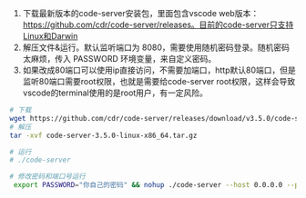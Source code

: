 1. 下载最新版本的code-server安装包，里面包含vscode web版本：https://github.com/cdr/code-server/releases。目前的code-server只支持Linux和Darwin
2. 解压文件&运行。默认监听端口为 8080，需要使用随机密码登录。随机密码太麻烦，传入 PASSWORD 环境变量，来自定义密码。
3. 如果改成80端口可以使用ip直接访问，不需要加端口，http默认80端口，但是监听80端口需要root权限，也就是需要给code-server root权限，这样会导致vscode的terminal使用的是root用户，有一定风险。

```bash
# 下载
wget https://github.com/cdr/code-server/releases/download/v3.5.0/code-server-3.5.0-linux-x86_64.tar.gz
# 解压
tar -xvf code-server-3.5.0-linux-x86_64.tar.gz

# 运行
# ./code-server

# 修改密码和端口号运行
 export PASSWORD="你自己的密码" && nohup ./code-server --host 0.0.0.0 --port 2020 &
```

